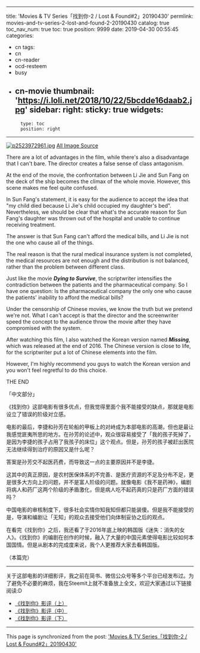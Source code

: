 
---
title: 'Movies & TV Series「找到你-2 / Lost & Found#2」20190430'
permlink: movies-and-tv-series-2-lost-and-found-2-20190430
catalog: true
toc_nav_num: true
toc: true
position: 9999
date: 2019-04-30 00:55:45
categories:
- cn
tags:
- cn
- cn-reader
- ocd-resteem
- busy
- cn-movie
thumbnail: 'https://i.loli.net/2018/10/22/5bcdde16daab2.jpg'
sidebar:
    right:
        sticky: true
widgets:
    -
        type: toc
        position: right
---


[![p2523972961.jpg](https://i.loli.net/2018/10/22/5bcdde16daab2.jpg)](https://i.loli.net/2018/10/22/5bcdde16daab2.jpg)
[All Image Source](https://movie.douban.com/photos/photo/2523972961/)

There are a lot of advantages in the film, while there's also a disadvantage that I can't bare. The director creates a false sense of class antagonism.

At the end of the movie, the confrontation between Li Jie and Sun Fang on the deck of the ship becomes the climax of the whole movie. However, this scene makes me feel quite confused.

In Sun Fang's statement, it is easy for the audience to accept the idea that "my child died because Li Jie's child occupied my daughter's bed". Nevertheless, we should be clear that what's the accurate reason for Sun Fang's daughter was thrown out of the hospital and unable to continue receiving treatment.

The answer is that Sun Fang can't afford the medical bills, and Li Jie is not the one who cause all of the things.

The real reason is that the rural medical insurance system is not completed, the medical resources are not enough and the distribution is not balanced, rather than the problem between different class. 

Just like the movie ***Dying to Survive***, the scriptwriter intensifies the contradiction between the patients and the pharmaceutical company. So I have one question: Is the pharmaceutical company the only one who cause the patients' inability to afford the medical bills?

Under the censorship of Chinese movies, we know the truth but we pretend we're not.  What I can't accept is that the director and the screenwriter speed the concept to the audience throw the movie after they have compromised with the system.

After watching this film, I also watched the Korean version named ***Missing***, which was released at the end of 2016. The Chinese version is close to life, for the scriptwriter put a lot of Chinese elements into the film. 

However, I'm highly recommend you guys to watch the Korean version and you won't feel regretful to do this choice.

THE END

「中文部分」

《找到你》这部电影有很多优点，但我觉得里面个我不能接受的缺点，那就是电影设立了错误的阶级对立感。

电影的最后，李捷和孙芳在轮船的甲板上的对峙成为本部电影的高潮，但也是最让我感觉匪夷所思的地方。在孙芳的论述中，观众很容易接受了「我的孩子死掉了，是因为李捷的孩子占用了我孩子的床位」这个观点。但是，孙芳的孩子被赶出医院无法继续得到治疗的原因又是什么呢？

答案是孙芳交不起医药费，而导致这一点的主要原因并不是李捷。

这其中的真正原因，是农村医保体系的不完善、是医疗资源的不足及分布不足，更是很多大方向上的问题，并不是富人阶级的问题。就像电影《我不是药神》，编剧将病人和药厂这两个阶级的矛盾激化，但是病人吃不起药真的只是药厂方面的错误吗？

中国电影的审核制度下，很多社会实情你知我知但都只能装傻。但是我不能接受的是，导演和编剧让「无知」的观众去接受他们向体制妥协之后的观点。

在看完《找到你》之后，我还看了于2016年底上映的韩国版《迷失：消失的女人》。《找到你》的编剧在创作的时候，融入了大量的中国元素使得电影比较如何本国国情。但是从剧本的完成度来说，我个人更推荐大家去看韩国版。

（本篇完）

-------


关于这部电影的详细影评，我之前在简书、微信公众号等多个平台已经发布过。为了避免不必要的麻烦，我在Steemit上就不准备放上全文，欢迎大家通过以下链接阅读:D

* [《找到你》影评（上）](https://mp.weixin.qq.com/s/PNOU29uESKYFDLuATGPrMw)
* [《找到你》影评（中）](https://mp.weixin.qq.com/s/v1fpNpqibg7yXygiq6H8xA)
* [《找到你》影评（下）](https://mp.weixin.qq.com/s/MwoWSZI_jHzvgHXwSqja7A)

- - -

This page is synchronized from the post: ['Movies & TV Series「找到你-2 / Lost & Found#2」20190430'](https://steemit.com/@nostalgic1212/movies-and-tv-series-2-lost-and-found-2-20190430)

